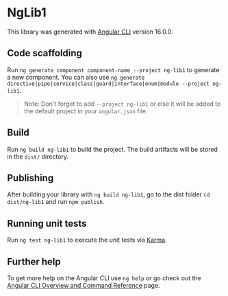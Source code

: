 # NgLib1

This library was generated with [Angular CLI](https://github.com/angular/angular-cli) version 16.0.0.

## Code scaffolding

Run `ng generate component component-name --project ng-lib1` to generate a new component. You can also use `ng generate directive|pipe|service|class|guard|interface|enum|module --project ng-lib1`.
> Note: Don't forget to add `--project ng-lib1` or else it will be added to the default project in your `angular.json` file. 

## Build

Run `ng build ng-lib1` to build the project. The build artifacts will be stored in the `dist/` directory.

## Publishing

After building your library with `ng build ng-lib1`, go to the dist folder `cd dist/ng-lib1` and run `npm publish`.

## Running unit tests

Run `ng test ng-lib1` to execute the unit tests via [Karma](https://karma-runner.github.io).

## Further help

To get more help on the Angular CLI use `ng help` or go check out the [Angular CLI Overview and Command Reference](https://angular.io/cli) page.
